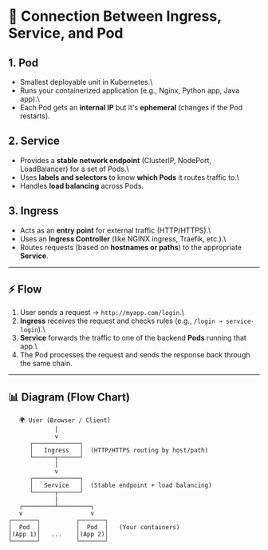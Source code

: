 # 🔗 Connection Between Ingress, Service, and Pod

## 1. Pod

-   Smallest deployable unit in Kubernetes.\
-   Runs your containerized application (e.g., Nginx, Python app, Java
    app).\
-   Each Pod gets an **internal IP** but it's **ephemeral** (changes if
    the Pod restarts).

## 2. Service

-   Provides a **stable network endpoint** (ClusterIP, NodePort,
    LoadBalancer) for a set of Pods.\
-   Uses **labels and selectors** to know **which Pods** it routes
    traffic to.\
-   Handles **load balancing** across Pods.

## 3. Ingress

-   Acts as an **entry point** for external traffic (HTTP/HTTPS).\
-   Uses an **Ingress Controller** (like NGINX ingress, Traefik, etc.).\
-   Routes requests (based on **hostnames or paths**) to the appropriate
    **Service**.

------------------------------------------------------------------------

## ⚡ Flow

1.  User sends a request → `http://myapp.com/login`.\
2.  **Ingress** receives the request and checks rules (e.g.,
    `/login → service-login`).\
3.  **Service** forwards the traffic to one of the backend **Pods**
    running that app.\
4.  The Pod processes the request and sends the response back through
    the same chain.

------------------------------------------------------------------------

## 📊 Diagram (Flow Chart)

       🌍 User (Browser / Client)
                 |
                 v
          ┌─────────────┐
          │   Ingress   │  (HTTP/HTTPS routing by host/path)
          └──────┬──────┘
                 |
                 v
          ┌─────────────┐
          │   Service   │  (Stable endpoint + load balancing)
          └──────┬──────┘
                 |
       ┌─────────┴─────────┐
       v                   v
    ┌───────┐          ┌───────┐
    │  Pod  │          │  Pod  │   (Your containers)
    │(App 1)│   ...    │(App 2)│
    └───────┘          └───────┘
